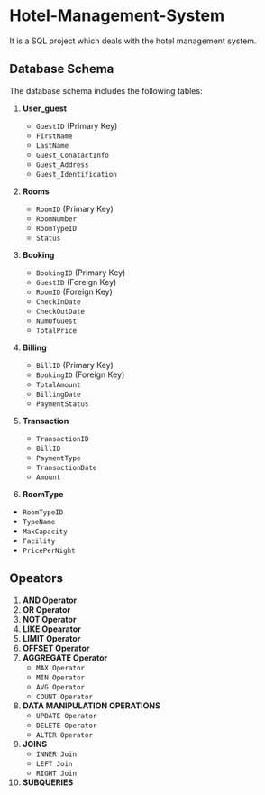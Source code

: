 # Hotel-Management-System
It is a SQL project which deals with the hotel management system.
## Database Schema

The database schema includes the following tables:

1. **User_guest**
   - `GuestID` (Primary Key)
   - `FirstName`
   - `LastName`
   - `Guest_ConatactInfo`
   - `Guest_Address`
   - `Guest_Identification`

2. **Rooms**
   - `RoomID` (Primary Key)
   - `RoomNumber`
   - `RoomTypeID`
   - `Status`

3. **Booking**
   - `BookingID` (Primary Key)
   - `GuestID` (Foreign Key)
   - `RoomID` (Foreign Key)
   - `CheckInDate`
   - `CheckOutDate`
   - `NumOfGuest`
   - `TotalPrice`

4. **Billing**
   - `BillID` (Primary Key)
   - `BookingID` (Foreign Key)
   - `TotalAmount`
   - `BillingDate`
   - `PaymentStatus`
     
5. **Transaction**
   - `TransactionID`
   - `BillID`
   - `PaymentType`
   - `TransactionDate`
   - `Amount`

6. **RoomType**
  - `RoomTypeID`
  - `TypeName`
  - `MaxCapacity`
  - `Facility`
  - `PricePerNight`     
   

## Opeators
   1. **AND Operator**
   2. **OR Operator**
   3. **NOT Operator**
   4. **LIKE Opearator**
   5. **LIMIT Operator**
   6. **OFFSET Operator**
   7. **AGGREGATE Operator**
      - `MAX Operator`
      - `MIN Operator`
      - `AVG Operator`
      - `COUNT Operator`
   8. **DATA MANIPULATION OPERATIONS**
      - `UPDATE Operator`
      - `DELETE Operator`
      - `ALTER Operator`
   9. **JOINS**
      - `INNER Join`
      - `LEFT Join`
      - `RIGHT Join`
   10. **SUBQUERIES**
      
              
